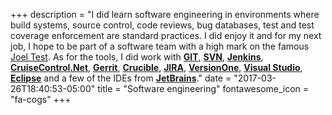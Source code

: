 +++
description = "I did learn software engineering in environments where build systems, source control, code reviews, bug databases, test and test coverage enforcement are standard practices. I did enjoy it and for my next job, I hope to be part of a software team with a high mark on the famous [Joel Test](https://www.joelonsoftware.com/2000/08/09/the-joel-test-12-steps-to-better-code/). As for the tools, I did work with [**GIT**](https://git-scm.com/), [**SVN**](https://subversion.apache.org/), [**Jenkins**](https://jenkins.io/), [**CruiseControl.Net**](http://www.cruisecontrolnet.org/), [**Gerrit**](https://www.gerritcodereview.com/), [**Crucible**](https://www.atlassian.com/software/crucible), [**JIRA**](https://www.atlassian.com/software/jira), [**VersionOne**](https://www.versionone.com/), [**Visual Studio**](https://www.visualstudio.com/), [**Eclipse**](https://eclipse.org/) and a few of the IDEs from [**JetBrains**](https://www.jetbrains.com/)."
date = "2017-03-26T18:40:53-05:00"
title = "Software engineering"
fontawesome_icon = "fa-cogs"
+++

